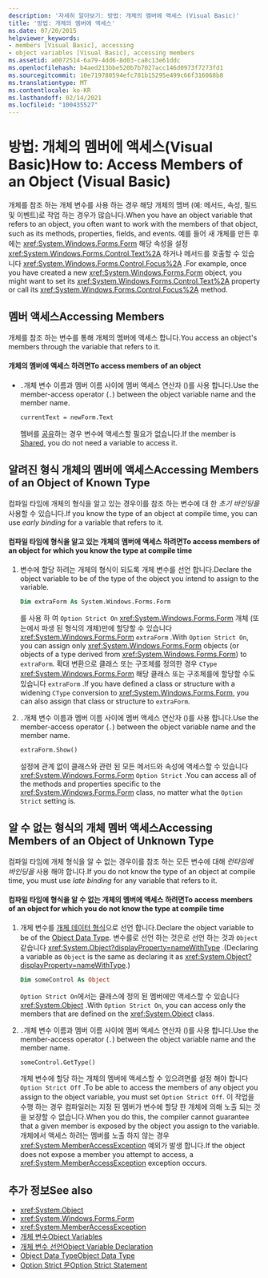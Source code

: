 ```yaml
---
description: '자세히 알아보기: 방법: 개체의 멤버에 액세스 (Visual Basic)'
title: '방법: 개체의 멤버에 액세스'
ms.date: 07/20/2015
helpviewer_keywords:
- members [Visual Basic], accessing
- object variables [Visual Basic], accessing members
ms.assetid: a0072514-6a79-4dd6-8d03-ca8c13e61ddc
ms.openlocfilehash: b4aed213bbe520b7b7027acc146d0973f7273fd1
ms.sourcegitcommit: 10e719780594efc781b15295e499c66f316068b8
ms.translationtype: MT
ms.contentlocale: ko-KR
ms.lasthandoff: 02/14/2021
ms.locfileid: "100435527"
---
```

# <a name="how-to-access-members-of-an-object-visual-basic"></a><span data-ttu-id="1716c-103">방법: 개체의 멤버에 액세스(Visual Basic)</span><span class="sxs-lookup"><span data-stu-id="1716c-103">How to: Access Members of an Object (Visual Basic)</span></span>

<span data-ttu-id="1716c-104">개체를 참조 하는 개체 변수를 사용 하는 경우 해당 개체의 멤버 (예: 메서드, 속성, 필드 및 이벤트)로 작업 하는 경우가 많습니다.</span><span class="sxs-lookup"><span data-stu-id="1716c-104">When you have an object variable that refers to an object, you often want to work with the members of that object, such as its methods, properties, fields, and events.</span></span> <span data-ttu-id="1716c-105">예를 들어 새 개체를 만든 후에는 <xref:System.Windows.Forms.Form> 해당 속성을 설정 <xref:System.Windows.Forms.Control.Text%2A> 하거나 메서드를 호출할 수 있습니다 <xref:System.Windows.Forms.Control.Focus%2A> .</span><span class="sxs-lookup"><span data-stu-id="1716c-105">For example, once you have created a new <xref:System.Windows.Forms.Form> object, you might want to set its <xref:System.Windows.Forms.Control.Text%2A> property or call its <xref:System.Windows.Forms.Control.Focus%2A> method.</span></span>

## <a name="accessing-members"></a><span data-ttu-id="1716c-106">멤버 액세스</span><span class="sxs-lookup"><span data-stu-id="1716c-106">Accessing Members</span></span>

<span data-ttu-id="1716c-107">개체를 참조 하는 변수를 통해 개체의 멤버에 액세스 합니다.</span><span class="sxs-lookup"><span data-stu-id="1716c-107">You access an object's members through the variable that refers to it.</span></span>

#### <a name="to-access-members-of-an-object"></a><span data-ttu-id="1716c-108">개체의 멤버에 액세스 하려면</span><span class="sxs-lookup"><span data-stu-id="1716c-108">To access members of an object</span></span>

- <span data-ttu-id="1716c-109">`.`개체 변수 이름과 멤버 이름 사이에 멤버 액세스 연산자 ()를 사용 합니다.</span><span class="sxs-lookup"><span data-stu-id="1716c-109">Use the member-access operator (`.`) between the object variable name and the member name.</span></span>

    ```vb
    currentText = newForm.Text
    ```

    <span data-ttu-id="1716c-110">멤버를 [공유](../../../language-reference/modifiers/shared.md)하는 경우 변수에 액세스할 필요가 없습니다.</span><span class="sxs-lookup"><span data-stu-id="1716c-110">If the member is [Shared](../../../language-reference/modifiers/shared.md), you do not need a variable to access it.</span></span>

## <a name="accessing-members-of-an-object-of-known-type"></a><span data-ttu-id="1716c-111">알려진 형식 개체의 멤버에 액세스</span><span class="sxs-lookup"><span data-stu-id="1716c-111">Accessing Members of an Object of Known Type</span></span>

<span data-ttu-id="1716c-112">컴파일 타임에 개체의 형식을 알고 있는 경우이를 참조 하는 변수에 대 한 *초기 바인딩을* 사용할 수 있습니다.</span><span class="sxs-lookup"><span data-stu-id="1716c-112">If you know the type of an object at compile time, you can use *early binding* for a variable that refers to it.</span></span>

#### <a name="to-access-members-of-an-object-for-which-you-know-the-type-at-compile-time"></a><span data-ttu-id="1716c-113">컴파일 타임에 형식을 알고 있는 개체의 멤버에 액세스 하려면</span><span class="sxs-lookup"><span data-stu-id="1716c-113">To access members of an object for which you know the type at compile time</span></span>

1. <span data-ttu-id="1716c-114">변수에 할당 하려는 개체의 형식이 되도록 개체 변수를 선언 합니다.</span><span class="sxs-lookup"><span data-stu-id="1716c-114">Declare the object variable to be of the type of the object you intend to assign to the variable.</span></span>

    ```vb
    Dim extraForm As System.Windows.Forms.Form
    ```

    <span data-ttu-id="1716c-115">를 사용 하 여 `Option Strict On` <xref:System.Windows.Forms.Form> 개체 (또는에서 파생 된 형식의 개체)만에 할당할 수 있습니다 <xref:System.Windows.Forms.Form> `extraForm` .</span><span class="sxs-lookup"><span data-stu-id="1716c-115">With `Option Strict On`, you can assign only <xref:System.Windows.Forms.Form> objects (or objects of a type derived from <xref:System.Windows.Forms.Form>) to `extraForm`.</span></span> <span data-ttu-id="1716c-116">확대 변환으로 클래스 또는 구조체를 정의한 경우 `CType` <xref:System.Windows.Forms.Form> 해당 클래스 또는 구조체를에 할당할 수도 있습니다 `extraForm` .</span><span class="sxs-lookup"><span data-stu-id="1716c-116">If you have defined a class or structure with a widening `CType` conversion to <xref:System.Windows.Forms.Form>, you can also assign that class or structure to `extraForm`.</span></span>

2. <span data-ttu-id="1716c-117">`.`개체 변수 이름과 멤버 이름 사이에 멤버 액세스 연산자 ()를 사용 합니다.</span><span class="sxs-lookup"><span data-stu-id="1716c-117">Use the member-access operator (`.`) between the object variable name and the member name.</span></span>

    ```vb
    extraForm.Show()
    ```

    <span data-ttu-id="1716c-118">설정에 관계 없이 클래스와 관련 된 모든 메서드와 속성에 액세스할 수 있습니다 <xref:System.Windows.Forms.Form> `Option Strict` .</span><span class="sxs-lookup"><span data-stu-id="1716c-118">You can access all of the methods and properties specific to the <xref:System.Windows.Forms.Form> class, no matter what the `Option Strict` setting is.</span></span>

## <a name="accessing-members-of-an-object-of-unknown-type"></a><span data-ttu-id="1716c-119">알 수 없는 형식의 개체 멤버 액세스</span><span class="sxs-lookup"><span data-stu-id="1716c-119">Accessing Members of an Object of Unknown Type</span></span>

<span data-ttu-id="1716c-120">컴파일 타임에 개체 형식을 알 수 없는 경우이를 참조 하는 모든 변수에 대해 *런타임에 바인딩을* 사용 해야 합니다.</span><span class="sxs-lookup"><span data-stu-id="1716c-120">If you do not know the type of an object at compile time, you must use *late binding* for any variable that refers to it.</span></span>

#### <a name="to-access-members-of-an-object-for-which-you-do-not-know-the-type-at-compile-time"></a><span data-ttu-id="1716c-121">컴파일 타임에 형식을 알 수 없는 개체의 멤버에 액세스 하려면</span><span class="sxs-lookup"><span data-stu-id="1716c-121">To access members of an object for which you do not know the type at compile time</span></span>

1. <span data-ttu-id="1716c-122">개체 변수를 [개체 데이터 형식](../../../language-reference/data-types/object-data-type.md)으로 선언 합니다.</span><span class="sxs-lookup"><span data-stu-id="1716c-122">Declare the object variable to be of the [Object Data Type](../../../language-reference/data-types/object-data-type.md).</span></span> <span data-ttu-id="1716c-123">변수를로 선언 하는 것은로 선언 하는 것과 `Object` 같습니다 <xref:System.Object?displayProperty=nameWithType> .</span><span class="sxs-lookup"><span data-stu-id="1716c-123">(Declaring a variable as `Object` is the same as declaring it as <xref:System.Object?displayProperty=nameWithType>.)</span></span>

    ```vb
    Dim someControl As Object
    ```

    <span data-ttu-id="1716c-124">`Option Strict On`에서는 클래스에 정의 된 멤버에만 액세스할 수 있습니다 <xref:System.Object> .</span><span class="sxs-lookup"><span data-stu-id="1716c-124">With `Option Strict On`, you can access only the members that are defined on the <xref:System.Object> class.</span></span>

2. <span data-ttu-id="1716c-125">`.`개체 변수 이름과 멤버 이름 사이에 멤버 액세스 연산자 ()를 사용 합니다.</span><span class="sxs-lookup"><span data-stu-id="1716c-125">Use the member-access operator (`.`) between the object variable name and the member name.</span></span>

    ```vb
    someControl.GetType()
    ```

    <span data-ttu-id="1716c-126">개체 변수에 할당 하는 개체의 멤버에 액세스할 수 있으려면를 설정 해야 합니다 `Option Strict Off` .</span><span class="sxs-lookup"><span data-stu-id="1716c-126">To be able to access the members of any object you assign to the object variable, you must set `Option Strict Off`.</span></span> <span data-ttu-id="1716c-127">이 작업을 수행 하는 경우 컴파일러는 지정 된 멤버가 변수에 할당 한 개체에 의해 노출 되는 것을 보장할 수 없습니다.</span><span class="sxs-lookup"><span data-stu-id="1716c-127">When you do this, the compiler cannot guarantee that a given member is exposed by the object you assign to the variable.</span></span> <span data-ttu-id="1716c-128">개체에서 액세스 하려는 멤버를 노출 하지 않는 경우 <xref:System.MemberAccessException> 예외가 발생 합니다.</span><span class="sxs-lookup"><span data-stu-id="1716c-128">If the object does not expose a member you attempt to access, a <xref:System.MemberAccessException> exception occurs.</span></span>

## <a name="see-also"></a><span data-ttu-id="1716c-129">추가 정보</span><span class="sxs-lookup"><span data-stu-id="1716c-129">See also</span></span>

- <xref:System.Object>
- <xref:System.Windows.Forms.Form>
- <xref:System.MemberAccessException>
- [<span data-ttu-id="1716c-130">개체 변수</span><span class="sxs-lookup"><span data-stu-id="1716c-130">Object Variables</span></span>](object-variables.md)
- [<span data-ttu-id="1716c-131">개체 변수 선언</span><span class="sxs-lookup"><span data-stu-id="1716c-131">Object Variable Declaration</span></span>](object-variable-declaration.md)
- [<span data-ttu-id="1716c-132">Object Data Type</span><span class="sxs-lookup"><span data-stu-id="1716c-132">Object Data Type</span></span>](../../../language-reference/data-types/object-data-type.md)
- [<span data-ttu-id="1716c-133">Option Strict 문</span><span class="sxs-lookup"><span data-stu-id="1716c-133">Option Strict Statement</span></span>](../../../language-reference/statements/option-strict-statement.md)
